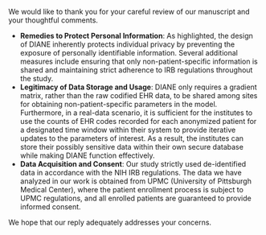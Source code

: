 We would like to thank you for your careful review of our manuscript and your thoughtful comments.

- **Remedies to Protect Personal Information**: As highlighted, the design of DIANE inherently protects individual privacy by preventing the exposure of personally identifiable information. Several additional measures include ensuring that only non-patient-specific information is shared and maintaining strict adherence to IRB regulations throughout the study.
- **Legitimacy of Data Storage and Usage**: DIANE only requires a gradient matrix, rather than the raw codified EHR data, to be shared among sites for obtaining non-patient-specific parameters in the model. Furthermore, in a real-data scenario, it is sufficient for the institutes to use the counts of EHR codes recorded for each anonymized patient for a designated time window within their system to provide iterative updates to the parameters of interest. As a result, the institutes can store their possibly sensitive data within their own secure database while making DIANE function effectively.
- **Data Acquisition and Consent**: Our study strictly used de-identified data in accordance with the NIH IRB regulations. The data we have analyzed in our work is obtained from UPMC (University of Pittsburgh Medical Center), where the patient enrollment process is subject to UPMC regulations, and all enrolled patients are guaranteed to provide informed consent.

We hope that our reply adequately addresses your concerns.
